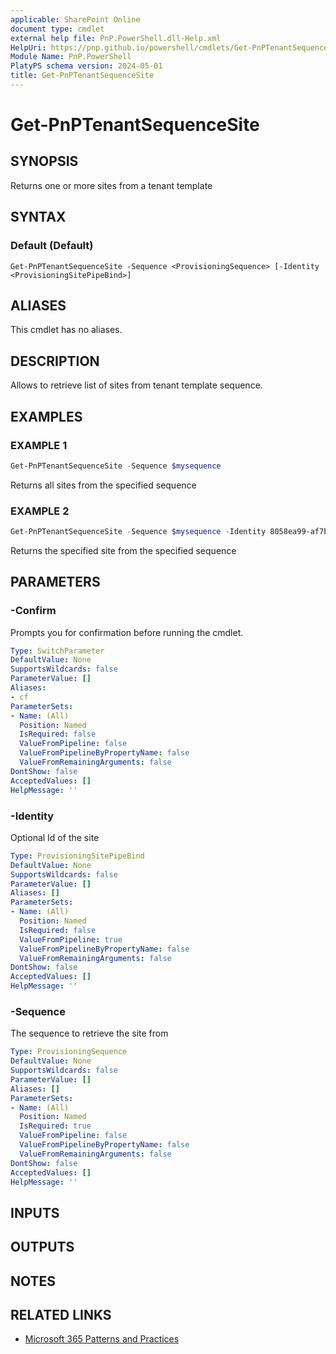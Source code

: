 ```yaml
---
applicable: SharePoint Online
document type: cmdlet
external help file: PnP.PowerShell.dll-Help.xml
HelpUri: https://pnp.github.io/powershell/cmdlets/Get-PnPTenantSequenceSite.html
Module Name: PnP.PowerShell
PlatyPS schema version: 2024-05-01
title: Get-PnPTenantSequenceSite
---
```


# Get-PnPTenantSequenceSite

## SYNOPSIS

Returns one or more sites from a tenant template

## SYNTAX

### Default (Default)

```
Get-PnPTenantSequenceSite -Sequence <ProvisioningSequence> [-Identity <ProvisioningSitePipeBind>]
```

## ALIASES

This cmdlet has no aliases.

## DESCRIPTION

Allows to retrieve list of sites from tenant template sequence.

## EXAMPLES

### EXAMPLE 1

```powershell
Get-PnPTenantSequenceSite -Sequence $mysequence
```

Returns all sites from the specified sequence

### EXAMPLE 2

```powershell
Get-PnPTenantSequenceSite -Sequence $mysequence -Identity 8058ea99-af7b-4bb7-b12a-78f93398041e
```

Returns the specified site from the specified sequence

## PARAMETERS

### -Confirm

Prompts you for confirmation before running the cmdlet.

```yaml
Type: SwitchParameter
DefaultValue: None
SupportsWildcards: false
ParameterValue: []
Aliases:
- cf
ParameterSets:
- Name: (All)
  Position: Named
  IsRequired: false
  ValueFromPipeline: false
  ValueFromPipelineByPropertyName: false
  ValueFromRemainingArguments: false
DontShow: false
AcceptedValues: []
HelpMessage: ''
```

### -Identity

Optional Id of the site

```yaml
Type: ProvisioningSitePipeBind
DefaultValue: None
SupportsWildcards: false
ParameterValue: []
Aliases: []
ParameterSets:
- Name: (All)
  Position: Named
  IsRequired: false
  ValueFromPipeline: true
  ValueFromPipelineByPropertyName: false
  ValueFromRemainingArguments: false
DontShow: false
AcceptedValues: []
HelpMessage: ''
```

### -Sequence

The sequence to retrieve the site from

```yaml
Type: ProvisioningSequence
DefaultValue: None
SupportsWildcards: false
ParameterValue: []
Aliases: []
ParameterSets:
- Name: (All)
  Position: Named
  IsRequired: true
  ValueFromPipeline: false
  ValueFromPipelineByPropertyName: false
  ValueFromRemainingArguments: false
DontShow: false
AcceptedValues: []
HelpMessage: ''
```

## INPUTS

## OUTPUTS

## NOTES

## RELATED LINKS

- [Microsoft 365 Patterns and Practices](https://aka.ms/m365pnp)
